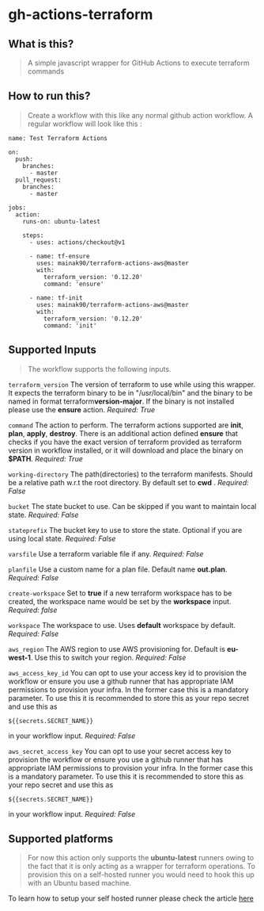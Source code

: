 # gh-actions-terraform

## What is this?

>A simple javascript wrapper for GitHub Actions to execute terraform commands

## How to run this?

>Create a workflow with this like any normal github action workflow.
A regular workflow will look like this : 
```
name: Test Terraform Actions

on:
  push:
    branches:
      - master
  pull_request:
    branches:
      - master

jobs:
  action:
    runs-on: ubuntu-latest

    steps:
      - uses: actions/checkout@v1

      - name: tf-ensure
        uses: mainak90/terraform-actions-aws@master
        with:
          terraform_version: '0.12.20'
          command: 'ensure'

      - name: tf-init
        uses: mainak90/terraform-actions-aws@master
        with:
          terraform_version: '0.12.20'
          command: 'init'
```

## Supported Inputs
>The workflow supports the following inputs.

`terraform_version` The version of terraform to use while using this wrapper. It expects the terraform binary to be in "/usr/local/bin" and the binary to be named in format terraform**version-major**. If the binary is not installed please use the **ensure** action. *Required: True*

`command` The action to perform. The terraform actions supported are **init**, **plan**, **apply**, **destroy**. There is an additional action defined **ensure** that checks if you have the exact version of terraform provided as terraform version in workflow installed, or it will download and place the binary on **$PATH**. *Required: True*

`working-directory` The path(directories) to the terraform manifests. Should be a relative path w.r.t the root directory. By default set to **cwd** . *Required: False*

`bucket` The state bucket to use. Can be skipped if you want to maintain local state. *Required: False*

`stateprefix` The bucket key to use to store the state. Optional if you are using local state. *Required: False*

`varsfile` Use a terraform variable file if any. *Required: False*

`planfile` Use a custom name for a plan file. Default name **out.plan**. *Required: False*

`create-workspace` Set to **true** if a new terraform workspace has to be created, the workspace name would be set by the **workspace** input. *Required: false*

`workspace` The workspace to use. Uses **default** workspace by default. *Required: False*

`aws_region` The AWS region to use AWS provisioning for. Default is **eu-west-1**. Use this to switch your region. *Required: False*

`aws_access_key_id` You can opt to use your access key id to provision the workflow or ensure you use a github runner that has appropriate IAM permissions to provision your infra. In the former case this is a mandatory parameter. To use this it is recommended to store this as your repo secret and use this as 
```
${{secrets.SECRET_NAME}}
```
in your workflow input. _Required: False_

`aws_secret_access_key` You can opt to use your secret access key to provision the workflow or ensure you use a github runner that has appropriate IAM permissions to provision your infra. In the former case this is a mandatory parameter. To use this it is recommended to store this as your repo secret and use this as 
```
${{secrets.SECRET_NAME}}
```
in your workflow input. _Required: False_

## Supported platforms
>For now this action only supports the **ubuntu-latest** runners owing to the fact that it is only acting as a wrapper for terraform operations. To provision this on a self-hosted runner you would need to hook this up with an Ubuntu based machine. 

To learn how to setup your self hosted runner please check the article [here](https://docs.github.com/en/actions/hosting-your-own-runners/adding-self-hosted-runners)

